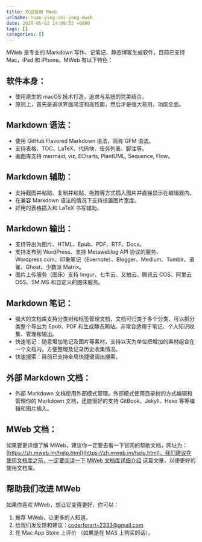 ```yaml
---
title: 欢迎使用 MWeb
urlname: huan-ying-shi-yong-mweb
date: 2020-05-02 14:08:52 +0800
tags: []
categories: []
---
```


MWeb 是专业的 Markdown 写作、记笔记、静态博客生成软件，目前已支持 Mac，iPad 和 iPhone。MWeb 有以下特色：

## 软件本身：

- 使用原生的 macOS 技术打造，追求与系统的完美结合。
- 原则上，首先是追求界面简洁和高性能，然后才是强大易用，功能全面。

## Markdown 语法：

- 使用 GitHub Flavored Markdown 语法，简称 GFM 语法。
- 支持表格、TOC、LaTeX、代码块、任务列表、脚注等。
- 画图库支持 mermaid, viz, ECharts, PlantUML, Sequence, Flow。

## Markdown 辅助：

- 支持截图并粘贴、复制并粘贴、拖拽等方式插入图片并直接显示在编辑器内。
- 在兼容 Markdown 语法的情况下支持设置图片宽度。
- 好用的表格插入和 LaTeX 书写辅助。

## Markdown 输出：

- 支持导出为图片、HTML、Epub、PDF、RTF、Docx。
- 支持发布到 WordPress、支持 Metaweblog API 协议的服务、Wordpress.com、印象笔记（Evernote）、Blogger、Medium、Tumblr、语雀、Ghost、少数派 Matrix。
- 图片上传服务（图床）支持 Imgur、七牛云、又拍云、腾讯云 COS、阿里云 OSS、SM.MS 和自定义的图床服务。

## Markdown 笔记：

- 强大的文档库支持分类树和标签管理文档，文档可归类于多个分类，可以把分类整个导出为 Epub、PDF 和生成静态网站。非常合适用于笔记、个人知识收集、管理和输出。
- 快速笔记：随意增加笔记及图片等素材，支持以天为单位把增加的素材组合在一个文档内，方便整理及记录历史收集情况。
- 快速搜索：目前已支持全局快捷键调出搜索。

## 外部 Markdown 文档：

- 外部 Markdown 文档使用外部模式管理。外部模式使用目录树的方式编辑和管理你的 Markdown 文档，还能很好的支持 GitBook、Jekyll、Hexo 等等编辑和图片插入。

## MWeb 文档：

如果要更详细了解 MWeb，建议你一定要去看一下官网的帮助文档，网址为：[https://zh.mweb.im/help.html](https://zh.mweb.im/help.html)。我们建议在使用文档库之前，一定要阅读一下 [MWeb 文档库详细介绍](https://zh.mweb.im/mweb-library.html) 这篇文章，以便更好的使用文档库。

## 帮助我们改进 MWeb

如果你喜欢 MWeb，想让它变得更好，你可以：

1. 推荐 MWeb，让更多的人知道。
2. 给我们发反馈和建议：[coderforart+2333@gmail.com](mailto:coderforart+2333@gmail.com)
3. 在 Mac App Store 上评价 （如果是在 MAS 上购买的话）。
